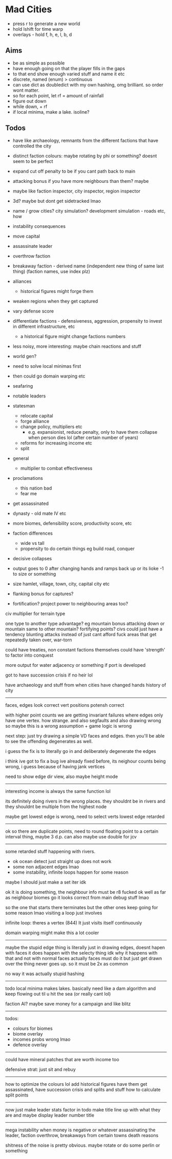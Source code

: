 # Mad Cities
- press r to generate a new world
- hold lshift for time warp
- overlays - hold f, h, e, l, b, d

## Aims
 - be as simple as possible
 - have enough going on that the player fills in the gaps
 - to that end show enough varied stuff and name it etc
 - discrete, named (enum) > continuous
 - can use dict as doubledict with my own hashing, omg brilliant. so order wont matter.
 - so for each point, let rf = amount of rainfall
 - figure out down
 - while down, + rf
 - if local minima, make a lake. isoline?

## Todos
 - have like archaeology, remnants from the different factions that have controlled the city
 - distinct faction colours: maybe rotating by phi or something? doesnt seem to be perfect
 - expand cut off penalty to be if you cant path back to main
 - attacking bonus if you have more neighbours than them? maybe
 - maybe like faction inspector, city inspector, region inspector
 - 3d? maybe but dont get sidetracked lmao
 - name / grow cities? city simulation? development simulation - roads etc, how
 - instability consequences
  - move capital
  - assassinate leader
  - overthrow faction
  - breakaway faction - derived name (independent new thing of same last thing) (faction names, use index plz)

  - alliances
    - historical figures might forge them
  - weaken regions when they get captured
  - vary defense score
  - differentiate factions - defensiveness, aggression, propensity to invest in different infrastructure, etc
    - a historical figure might change factions numbers
   - less noisy, more interesting: maybe chain reactions and stuff

  - world gen?
   - need to solve local minimas first
   - then could go domain warping etc

 - seafaring
 - notable leaders
  - statesman
    - relocate capital
    - forge alliance
    - change policy, multipliers etc
      - e.g. expansionist, reduce penalty, only to have them collapse when person dies lol (after certain number of years)
    - reforms for increasing income etc
    - split
  - general
    - multiplier to combat effectiveness
  - proclamations
    - this nation bad
    - fear me
  - get assassinated
  - dynasty - old mate IV etc
 - more biomes, defensibility score, productivity score, etc
 - faction differences
   - wide vs tall
   - propensity to do certain things eg build road, conquer
 - decisive collapses
 - output goes to 0 after changing hands and ramps back up or its lioke -1 to size or something
 - size hamlet, village, town, city, capital city etc
 - flanking bonus for captures?
 - fortification? project power to neighbouring areas too?

civ multiplier for terrain type

one type to another type advantage? eg mountain bonus attacking down or mountain same to other mountain?
fortifying points?
civs could just have a tendency
blunting attacks instead of just cant afford
fuck areas that get repeatedly taken over, war-torn

could have treaties, non constant
factions themselves could have 'strength' to factor into conquest

more output for water adjacency or something if port is developed

got to have succession crisis if no heir lol


have archaeology and stuff from when cities have changed hands
history of city

------------------------

faces, edges look correct
vert positions potensh correct

with higher point counts we are getting invariant failures where edges only have one vertex. how strange.
and also segfaults
and also drawing wrong
so maybe this is a wrong assumption + game logic is wrong

next step: just try drawing a simple VD faces and edges. then you'll be able to see the offending degenerates as well.

i guess the fix is to literally go in and deliberately degenerate the edges

i think ive got to fix a bug ive already fixed before, its neighour counts being wrong, i guess because of having jank vertices

need to show edge dir view, also maybe height mode

--------------------------------------------------------

interesting income is always the same function lol

its definitely doing rivers in the wrong places.
they shouldnt be in rivers and they shouldnt be multiple from the highest node

maybe get lowest edge is wrong, need to select verts
lowest edge retarded

--------------

ok so there are duplicate points, need to round floating point to a certain interval thing, maybe 3 d.p. can also maybe use double for jcv

-------------------
some retarded stuff happening with rivers.
  - ok ocean detect just straight up does not work
  - some non adjacent edges lmao
  - some instability, infinite loops happen for some reason

maybe I should just make a set iter idk

ok it is doing something, the neighbour info must be r8 fucked
ok well as far as neighbour biomes go it looks correct from main debug stuff lmao

so the one that starts there terminates but the other ones keep going for some reason lmao
visiting a loop just involves 

infinite loop: theres a vertex (844) It just visits itself continuously

domain warping might make this a lot cooler

----------

maybe the stupid edge thing is literally just in drawing edges, doesnt hapen with faces
it does happen with the selecty thing
idk why it happens with that and not with normal faces
actually faces must do it but just get drawn over
the thing never goes up. so it must be 2x as common

no way it was actually stupid hashing

----------

todo local minima makes lakes. basically need like a dam algorithm and keep flowing out til u hit the sea (or really cant lol)

faction AI? maybe save money for a campaign and like blitz


-----------------------

todos:
 - colours for biomes
 - biome overlay
 - incomes probs wrong lmao
 - defence overlay

--------

could have mineral patches that are worth income too

defensive strat: just sit and rebuy


--------------

how to optimize the colours lol
add historical figures
have them get assassinated, have succession crisis and splits and stuff
how to calculate split points

-----------------
now just make leader stats factor in
todo make title line up with what they are
and maybe display leader number title

------
mega instability when money is negative or whatever
assassinating the leader, faction overthrow, breakaways from certain towns
death reasons

shitness of the noise is pretty obvious. maybe rotate or do some perlin or something